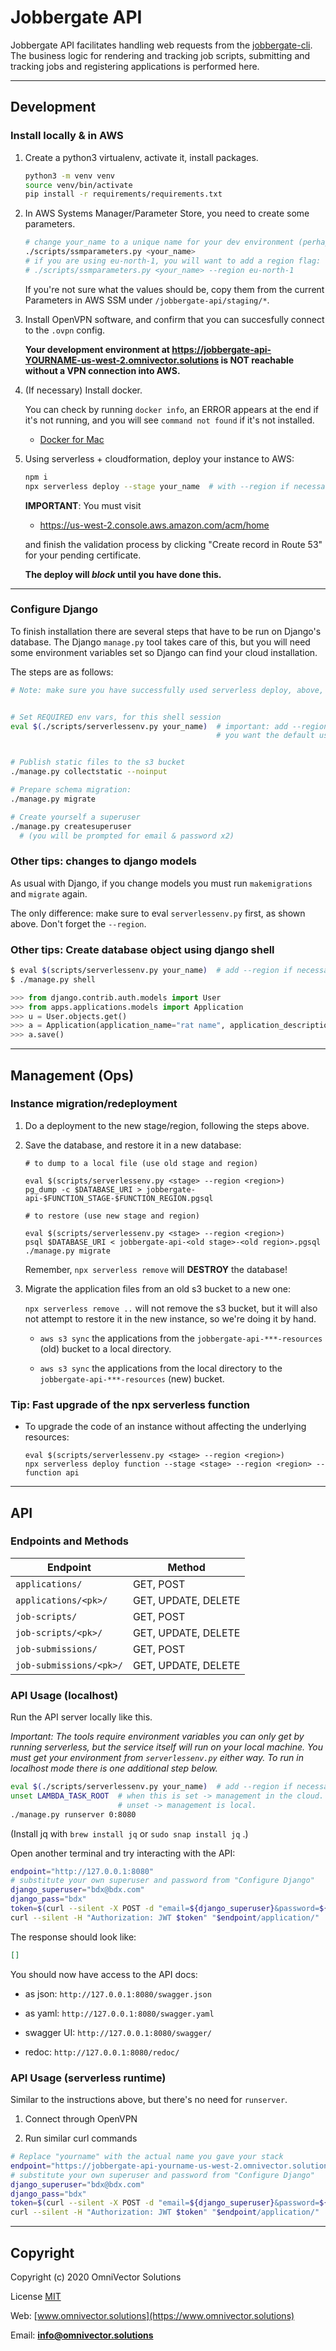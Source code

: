 # Jobbergate API

Jobbergate API facilitates handling web requests from the
[jobbergate-cli](https://github.com/omnivector-solutions/jobbergate-cli). The
business logic for rendering and tracking job scripts, submitting and
tracking jobs and registering applications is performed here.

---

## Development

### Install locally & in AWS

1. Create a python3 virtualenv, activate it, install packages.

    ```bash
    python3 -m venv venv
    source venv/bin/activate
    pip install -r requirements/requirements.txt
    ```

1. In AWS Systems Manager/Parameter Store, you need to create some parameters.

    ```bash
    # change your_name to a unique name for your dev environment (perhaps your first name?)
    ./scripts/ssmparameters.py <your_name>
    # if you are using eu-north-1, you will want to add a region flag:
    # ./scripts/ssmparameters.py <your_name> --region eu-north-1
    ```

    If you're not sure what the values should be, copy them from the current
    Parameters in AWS SSM under `/jobbergate-api/staging/*`.

1. Install OpenVPN software, and confirm that you can succesfully connect to the `.ovpn` config.

   **Your development environment at https://jobbergate-api-YOURNAME-us-west-2.omnivector.solutions is NOT reachable without a VPN connection into AWS.**

1. (If necessary) Install docker.

    You can check by running `docker info`, an ERROR appears at the end if
    it's not running, and you will see `command not found` if it's not
    installed.

    - [Docker for Mac](https://docs.docker.com/docker-for-mac/install/)

1. Using serverless + cloudformation, deploy your instance to AWS:

    ```bash
    npm i
    npx serverless deploy --stage your_name  # with --region if necessary
    ```

    **IMPORTANT**: You must visit

    - https://us-west-2.console.aws.amazon.com/acm/home

    and finish the validation
    process by clicking "Create record in Route 53" for your pending certificate.

    **The deploy will *block* until you have done this.**

---

### Configure Django

To finish installation there are several steps that have to be run on Django's database.
The Django `manage.py` tool takes care of this, but you will need some environment variables
set so Django can find your cloud installation.

The steps are as follows:

```bash
# Note: make sure you have successfully used serverless deploy, above, or this will fail


# Set REQUIRED env vars, for this shell session
eval $(./scripts/serverlessenv.py your_name)  # important: add --region eu-north-1 unless
                                              # you want the default us-west-2!


# Publish static files to the s3 bucket
./manage.py collectstatic --noinput

# Prepare schema migration:
./manage.py migrate

# Create yourself a superuser
./manage.py createsuperuser
  # (you will be prompted for email & password x2)
```

### Other tips: changes to django models

As usual with Django, if you change models you must run `makemigrations` and `migrate` again.

The only difference: make sure to eval `serverlessenv.py` first, as shown above. Don't forget the `--region`.


### Other tips: Create database object using django shell

```bash
$ eval $(scripts/serverlessenv.py your_name)  # add --region if necessary
$ ./manage.py shell
```

```python
>>> from django.contrib.auth.models import User
>>> from apps.applications.models import Application
>>> u = User.objects.get()
>>> a = Application(application_name="rat name", application_description="rat desc", application_location="rat location", application_owner=u)
>>> a.save()
```

---
## Management (Ops)

### Instance migration/redeployment

1. Do a deployment to the new stage/region, following the steps above.

1. Save the database, and restore it in a new database:

    ```#!bash
    # to dump to a local file (use old stage and region)

    eval $(scripts/serverlessenv.py <stage> --region <region>)
    pg_dump -c $DATABASE_URI > jobbergate-api-$FUNCTION_STAGE-$FUNCTION_REGION.pgsql
    ```

    ```#!bash
    # to restore (use new stage and region)

    eval $(scripts/serverlessenv.py <stage> --region <region>)
    psql $DATABASE_URI < jobbergate-api-<old stage>-<old region>.pgsql
    ./manage.py migrate
    ```

    Remember, `npx serverless remove` will **DESTROY** the database!

1. Migrate the application files from an old s3 bucket to a new one:

   `npx serverless remove ..` will not remove the s3 bucket, but it will also
   not attempt to restore it in the new instance, so we're doing it by hand.

   - `aws s3 sync` the applications from the `jobbergate-api-***-resources`
     (old) bucket to a local directory.

   - `aws s3 sync` the applications from the local directory to the
     `jobbergate-api-***-resources` (new) bucket.


### Tip: Fast upgrade of the npx serverless function

- To upgrade the code of an instance without affecting the underlying resources:

    ```#!bash
    eval $(scripts/serverlessenv.py <stage> --region <region>)
    npx serverless deploy function --stage <stage> --region <region> --function api
    ```

---

## API

### Endpoints and Methods

| Endpoint                | Method              |
| ----------------------- | ------------------- |
| `applications/`         | GET, POST           |
| `applications/<pk>/`    | GET, UPDATE, DELETE |
| `job-scripts/`          | GET, POST           |
| `job-scripts/<pk>/`     | GET, UPDATE, DELETE |
| `job-submissions/`      | GET, POST           |
| `job-submissions/<pk>/` | GET, UPDATE, DELETE |

### API Usage (localhost)

Run the API server locally like this.

_Important: The tools require environment
variables you can only get by running serverless, but the service itself will
run on your local machine. You must get your environment from `serverlessenv.py`
either way. To run in localhost mode there is one additional step below._


```bash
eval $(./scripts/serverlessenv.py your_name)  # add --region if necessary
unset LAMBDA_TASK_ROOT  # when this is set -> management in the cloud.
                        # unset -> management is local.
./manage.py runserver 0:8080
```

(Install jq with `brew install jq` or `sudo snap install jq` .)

Open another terminal and try interacting with the API:

```bash
endpoint="http://127.0.0.1:8080"
# substitute your own superuser and password from "Configure Django"
django_superuser="bdx@bdx.com"
django_pass="bdx"
token=$(curl --silent -X POST -d "email=${django_superuser}&password=${django_pass}" "$endpoint/api-token-auth/" | jq -r '.token')
curl --silent -H "Authorization: JWT $token" "$endpoint/application/" | jq
```

The response should look like:

```json
[]
```
You should now have access to the API docs:

- as json: `http://127.0.0.1:8080/swagger.json`

- as yaml: `http://127.0.0.1:8080/swagger.yaml`

- swagger UI: `http://127.0.0.1:8080/swagger/`

- redoc: `http://127.0.0.1:8080/redoc/`

### API Usage (serverless runtime)

Similar to the instructions above, but there's no need for `runserver`.

1. Connect through OpenVPN

2. Run similar curl commands

```bash
# Replace "yourname" with the actual name you gave your stack
endpoint="https://jobbergate-api-yourname-us-west-2.omnivector.solutions"
# substitute your own superuser and password from "Configure Django"
django_superuser="bdx@bdx.com"
django_pass="bdx"
token=$(curl --silent -X POST -d "email=${django_superuser}&password=${django_pass}" "$endpoint/api-token-auth/" | jq -r '.token')
curl --silent -H "Authorization: JWT $token" "$endpoint/application/" | jq
```

----

## Copyright

Copyright (c) 2020 OmniVector Solutions

License [MIT](LICENSE)

Web: [www.omnivector.solutions](https://www.omnivector.solutions)

Email: **<info@omnivector.solutions>**
